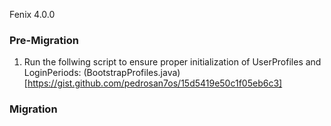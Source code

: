 Fenix 4.0.0

### Pre-Migration

1. Run the follwing script to ensure proper initialization of UserProfiles and LoginPeriods: (BootstrapProfiles.java)[https://gist.github.com/pedrosan7os/15d5419e50c1f05eb6c3]

### Migration
